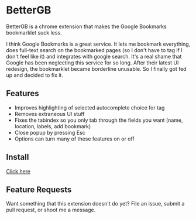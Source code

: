 BetterGB
========

BetterGB is a chrome extension that makes the Google Bookmarks bookmarklet suck less. 

I think Google Bookmarks is a great service. It lets me bookmark everything, does full-text search on the bookmarked pages (so I don't have to tag if I don't feel like it) and integrates with google search. It's a real shame that Google has been neglecting this service for so long. After their latest UI redesign, the bookmarklet became borderline unusable. So I finally got fed up and decided to fix it.

Features
--------

* Improves highlighting of selected autocomplete choice for tag
* Removes extraneous UI stuff
* Fixes the tabindex so you only tab through the fields you want (name, location, labels, add bookmark)
* Close popup by pressing Esc
* Options can turn many of these features on or off

Install
-------

[Click here](https://github.com/lyoshenka/betterGB/blob/master/release/bettergb-1.0.crx?raw=true "Click to install")

Feature Requests
----------------

Want something that this extension doesn't do yet? File an issue, submit a pull request, or shoot me a message.
